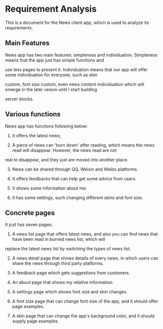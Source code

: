 # Requirement Analysis
This is a document for the News client app, which is used to analyze its requirements.

## Main Features
News app has two main features: simpleness and individuation. Simpleness means that the app just has simple functions and 

use less pages to present it. Individuation means that our app will offer some individuation for everyone, such as skin 

custom, font size custom, even news content individuation which will emerge in the later vesion until I start building 

server blocks.

## Various functions
News app has functions following below:

1. It offers the latest news;

2. A piece of news can 'burn down' after reading, which means the news read will disappear. However, the news read are not 

real to disappear, and they just are moved into another place.

3. News can be shared through QQ, Weixin and Weibo platforms.

4. It offers feedbacks that can help get some advice from users.

5. It shows some information about me.

6. It has some settings, such changing different skins and font size.

## Concrete pages
It just has seven pages:

1. A news list page that offers latest news, and also you can find news that have been read in burned news list, which will 

replace the latest news list by switching the types of news list.

2. A news detail page that shows details of every news, in which users can share the news through third party platforms.

3. A feedback page which gets suggestions from customers.

4. An about page that shows my relative information.

5. A settings page which shows font size and skin changes.

6. A font size page that can change font size of the app, and it should offer page examples.

7. A skin page that can change the app's background color, and it should supply page examples.